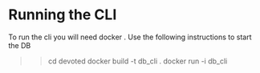 # Running the CLI

To run the cli you will need docker . Use the following instructions to start the DB

>> cd devoted
>> docker build -t db_cli .
>> docker run -i db_cli

